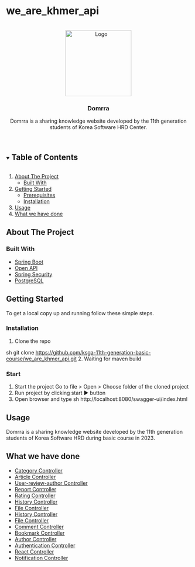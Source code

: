 # we_are_khmer_api
<!-- PROJECT LOGO -->
<br />
<div align="center">
  <img src="https://i.pinimg.com/564x/ac/d1/58/acd1583c24771218945a240816a3ad1a.jpg" alt="Logo" width="180" height="180">

  <h3 align="center">Domrra</h3>

  <p align="center">
   Domrra is a sharing knowledge website developed by the 11th generation students of Korea Software HRD Center.
    <br />
    <br />
    <!-- <a href="http://110.74.194.124:5605/swagger-ui/swagger-ui/index.html?configUrl=/v3/api-docs/swagger-config&configUrl=/v3/api-docs/swagger-config#/">View Demo</a> -->
  </p>
</div>



<!-- TABLE OF CONTENTS -->
<details open="open">
  <summary><h2 style="display: inline-block">Table of Contents</h2></summary>
  <ol>
    <li>
      <a href="#about-the-project">About The Project</a>
      <ul>
        <li><a href="#built-with">Built With</a></li>
      </ul>
    </li>
    <li>
      <a href="#getting-started">Getting Started</a>
      <ul>
        <li><a href="#prerequisites">Prerequisites</a></li>
        <li><a href="#installation">Installation</a></li>
      </ul>
    </li>
    <li><a href="#usage">Usage</a></li>
    <li><a href="#what-we-have-done">What we have done</a></li>
  </ol>
</details>



## About The Project
### Built With

* [Spring Boot](https://spring.io/projects/spring-boot)
* [Open API](https://springdoc.org/)
* [Spring Security](https://spring.io/projects/spring-security)
* [PostgreSQL](https://www.postgresql.org/)


<!-- GETTING STARTED -->
## Getting Started

To get a local copy up and running follow these simple steps.



### Installation

1. Clone the repo
   
sh
   git clone https://github.com/ksga-11th-generation-basic-course/we_are_khmer_api.git
2. Waiting for maven build
### Start

1. Start the project
   Go to file > Open > Choose folder of the cloned project 
2. Run project by clicking start ▶️ button
3. Open browser and type
sh
   http://localhost:8080/swagger-ui/index.html

<!-- USAGE EXAMPLES -->
## Usage

Domrra is a sharing knowledge website developed by the 11th generation students of Korea Software HRD during basic course in 2023.

<!-- _For more examples, please refer to the [Demo](http://110.74.194.124:5605/swagger-ui/swagger-ui/index.html?configUrl=/v3/api-docs/swagger-config&configUrl=/v3/api-docs/swagger-config#/)_ -->


<!-- ACKNOWLEDGEMENTS -->
## What we have done

* [Category Controller](http://localhost:8080/swagger-ui/index.html#/category-controller)
* [Article Controller](http://localhost:8080/swagger-ui/index.html#/article-controller)
* [User-review-author Controller](http://localhost:8080/swagger-ui/index.html#/user-review-author-controller)
* [Report Controller](http://localhost:8080/swagger-ui/index.html#/report-controller)
* [Rating Controller](http://localhost:8080/swagger-ui/index.html#/rating-controller)
* [History Controller](http://localhost:8080/swagger-ui/index.html#/history-controller)
* [File Controller](http://localhost:8080/swagger-ui/index.html#/file-controller)
* [History Controller](http://localhost:8080/swagger-ui/index.html#/history-controller)
* [File Controller](http://localhost:8080/swagger-ui/index.html#/file-controller)
* [Comment Controller](http://localhost:8080/swagger-ui/index.html#/comment-controller)
* [Bookmark Controller](http://localhost:8080/swagger-ui/index.html#/bookmark-controller)
* [Author Controller](http://localhost:8080/swagger-ui/index.html#/author-controller)
* [Authentication Controller](http://localhost:8080/swagger-ui/index.html#/authentication-controller)
* [React Controller](http://localhost:8080/swagger-ui/index.html#/react-controller)
* [Notification Controller](http://localhost:8080/swagger-ui/index.html#/notification-controller)
